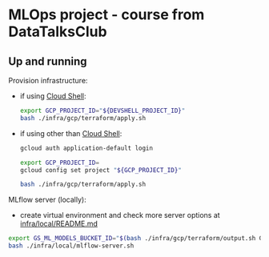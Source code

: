 # MLOps project - course from DataTalksClub


## Up and running

Provision infrastructure:
- if using [Cloud Shell](https://console.cloud.google.com/?cloudshell=true):
    ```bash
    export GCP_PROJECT_ID="${DEVSHELL_PROJECT_ID}"
    bash ./infra/gcp/terraform/apply.sh
    ```
- if using other than [Cloud Shell](https://console.cloud.google.com/?cloudshell=true):
    ```bash
    gcloud auth application-default login

    export GCP_PROJECT_ID=
    gcloud config set project "${GCP_PROJECT_ID}"

    bash ./infra/gcp/terraform/apply.sh
    ```

MLflow server (locally):
- create virtual environment and check more server options at [infra/local/README.md](infra/local/README.md)
```bash
export GS_ML_MODELS_BUCKET_ID="$(bash ./infra/gcp/terraform/output.sh GS_ML_MODELS_BUCKET_ID)"
bash ./infra/local/mlflow-server.sh
```

